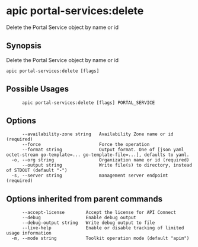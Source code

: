 # apic portal-services:delete

Delete the Portal Service object by name or id

## Synopsis

Delete the Portal Service object by name or id

```
apic portal-services:delete [flags]
```

## Possible Usages

```
      apic portal-services:delete [flags] PORTAL_SERVICE
```

## Options

```
      --availability-zone string   Availability Zone name or id (required)
      --force                      Force the operation
      --format string              Output format. One of [json yaml octet-stream go-template=... go-template-file=...], defaults to yaml.
  -o, --org string                 Organization name or id (required)
      --output string              Write file(s) to directory, instead of STDOUT (default "-")
  -s, --server string              management server endpoint (required)
```

## Options inherited from parent commands

```
      --accept-license        Accept the license for API Connect
      --debug                 Enable debug output
      --debug-output string   Write debug output to file
      --live-help             Enable or disable tracking of limited usage information
  -m, --mode string           Toolkit operation mode (default "apim")
```
